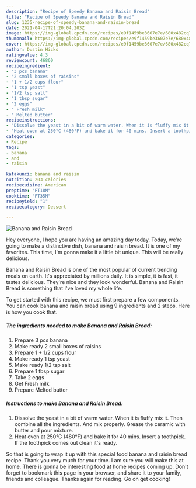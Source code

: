 ```yaml
---
description: "Recipe of Speedy Banana and Raisin Bread"
title: "Recipe of Speedy Banana and Raisin Bread"
slug: 1235-recipe-of-speedy-banana-and-raisin-bread
date: 2021-04-17T21:20:04.203Z
image: https://img-global.cpcdn.com/recipes/e9f1459be3607e7e/680x482cq70/banana-and-raisin-bread-recipe-main-photo.jpg
thumbnail: https://img-global.cpcdn.com/recipes/e9f1459be3607e7e/680x482cq70/banana-and-raisin-bread-recipe-main-photo.jpg
cover: https://img-global.cpcdn.com/recipes/e9f1459be3607e7e/680x482cq70/banana-and-raisin-bread-recipe-main-photo.jpg
author: Dustin Hicks
ratingvalue: 4.3
reviewcount: 46860
recipeingredient:
- "3 pcs banana"
- "2 small boxes of raisins"
- "1 + 1/2 cups flour"
- "1 tsp yeast"
- "1/2 tsp salt"
- "1 tbsp sugar"
- "2 eggs"
- " Fresh milk"
- " Melted butter"
recipeinstructions:
- "Dissolve the yeast in a bit of warm water. When it is fluffy mix it. Then combine all the ingredients. And mix properly. Grease the ceramic with butter and pour mixture."
- "Heat oven at 250°C (480°F) and bake it for 40 mins. Insert a toothpick. If the toothpick comes out clean it&#39;s ready."
categories:
- Recipe
tags:
- banana
- and
- raisin

katakunci: banana and raisin 
nutrition: 203 calories
recipecuisine: American
preptime: "PT18M"
cooktime: "PT35M"
recipeyield: "1"
recipecategory: Dessert

---
```



![Banana and Raisin Bread](https://img-global.cpcdn.com/recipes/e9f1459be3607e7e/680x482cq70/banana-and-raisin-bread-recipe-main-photo.jpg)

Hey everyone, I hope you are having an amazing day today. Today, we're going to make a distinctive dish, banana and raisin bread. It is one of my favorites. This time, I'm gonna make it a little bit unique. This will be really delicious.



Banana and Raisin Bread is one of the most popular of current trending meals on earth. It's appreciated by millions daily. It is simple, it is fast, it tastes delicious. They're nice and they look wonderful. Banana and Raisin Bread is something that I've loved my whole life.


To get started with this recipe, we must first prepare a few components. You can cook banana and raisin bread using 9 ingredients and 2 steps. Here is how you cook that.

<!--inarticleads1-->

##### The ingredients needed to make Banana and Raisin Bread:

1. Prepare 3 pcs banana
1. Make ready 2 small boxes of raisins
1. Prepare 1 + 1/2 cups flour
1. Make ready 1 tsp yeast
1. Make ready 1/2 tsp salt
1. Prepare 1 tbsp sugar
1. Take 2 eggs
1. Get  Fresh milk
1. Prepare  Melted butter




<!--inarticleads2-->

##### Instructions to make Banana and Raisin Bread:

1. Dissolve the yeast in a bit of warm water. When it is fluffy mix it. Then combine all the ingredients. And mix properly. Grease the ceramic with butter and pour mixture.
1. Heat oven at 250°C (480°F) and bake it for 40 mins. Insert a toothpick. If the toothpick comes out clean it&#39;s ready.




So that is going to wrap it up with this special food banana and raisin bread recipe. Thank you very much for your time. I am sure you will make this at home. There is gonna be interesting food at home recipes coming up. Don't forget to bookmark this page in your browser, and share it to your family, friends and colleague. Thanks again for reading. Go on get cooking!
